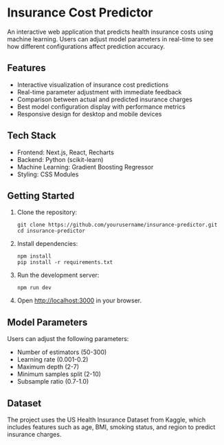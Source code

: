 # Insurance Cost Predictor

An interactive web application that predicts health insurance costs using machine learning. Users can adjust model parameters in real-time to see how different configurations affect prediction accuracy.

## Features

- Interactive visualization of insurance cost predictions
- Real-time parameter adjustment with immediate feedback
- Comparison between actual and predicted insurance charges
- Best model configuration display with performance metrics
- Responsive design for desktop and mobile devices

## Tech Stack

- Frontend: Next.js, React, Recharts
- Backend: Python (scikit-learn)
- Machine Learning: Gradient Boosting Regressor
- Styling: CSS Modules

## Getting Started

1. Clone the repository:
   ```
   git clone https://github.com/yourusername/insurance-predictor.git
   cd insurance-predictor
   ```

2. Install dependencies:
   ```
   npm install
   pip install -r requirements.txt
   ```

3. Run the development server:
   ```
   npm run dev
   ```

4. Open [http://localhost:3000](http://localhost:3000) in your browser.

## Model Parameters

Users can adjust the following parameters:
- Number of estimators (50-300)
- Learning rate (0.001-0.2)
- Maximum depth (2-7)
- Minimum samples split (2-10)
- Subsample ratio (0.7-1.0)

## Dataset

The project uses the US Health Insurance Dataset from Kaggle, which includes features such as age, BMI, smoking status, and region to predict insurance charges.
